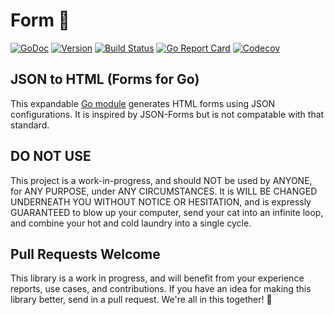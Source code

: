 # Form 🤔

[![GoDoc](https://img.shields.io/badge/go-documentation-blue.svg?style=flat-square)](http://pkg.go.dev/github.com/benpate/form)
[![Version](https://img.shields.io/github/v/release/benpate/form?include_prereleases&style=flat-square&color=brightgreen)](https://github.com/benpate/form/releases)
[![Build Status](https://img.shields.io/github/actions/workflow/status/benpate/form/go.yml?style=flat-square)](https://github.com/benpate/form/actions/workflows/go.yml)
[![Go Report Card](https://goreportcard.com/badge/github.com/benpate/form?style=flat-square)](https://goreportcard.com/report/github.com/benpate/form)
[![Codecov](https://img.shields.io/codecov/c/github/benpate/form.svg?style=flat-square)](https://codecov.io/gh/benpate/form)

## JSON to HTML (Forms for Go)

This expandable [Go module](https://golang.org) generates HTML forms using JSON configurations.  It is inspired by JSON-Forms but is not compatable with that standard.

## DO NOT USE

This project is a work-in-progress, and should NOT be used by ANYONE, for ANY PURPOSE, under ANY CIRCUMSTANCES.  It is WILL BE CHANGED UNDERNEATH YOU WITHOUT NOTICE OR HESITATION, and is expressly GUARANTEED to blow up your computer, send your cat into an infinite loop, and combine your hot and cold laundry into a single cycle.

## Pull Requests Welcome

This library is a work in progress, and will benefit from your experience reports, use cases, and contributions.  If you have an idea for making this library better, send in a pull request.  We're all in this together! 🤔
